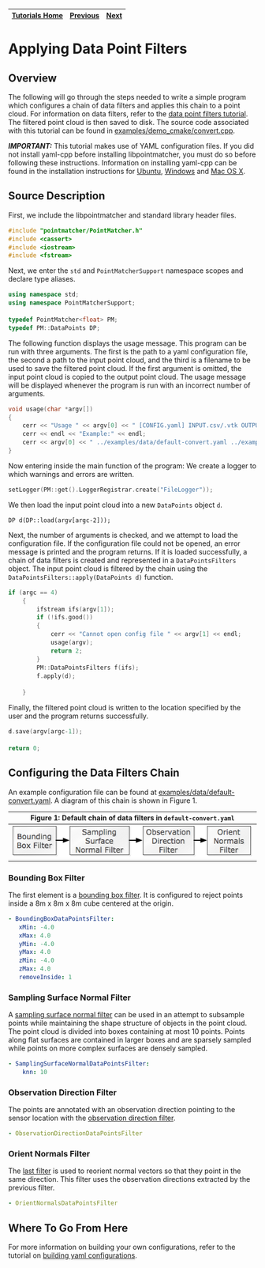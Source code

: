 | [Tutorials Home](index.md) | [Previous](DataFilters.md) | [Next](ICPIntro.md) |
| :--- | :---: | ---: |

# Applying Data Point Filters

## Overview
The following will go through the steps needed to write a simple program which configures a chain
 of data filters and applies this chain to a point cloud.  For information on data filters, refer
  to the [data point filters tutorial](DataFilters.md).  The filtered point cloud is then saved to disk.  The source code associated with this tutorial can be found in [examples/demo_cmake/convert.cpp](../examples/demo_cmake/convert.cpp).

***IMPORTANT:*** This tutorial makes use of YAML configuration files.  If you did not install yaml-cpp before installing libpointmatcher, you must do so before following these instructions.  Information on installing yaml-cpp can be found in the installation instructions for [Ubuntu](CompilationUbuntu.md), [Windows](CompilationWindows.md) and [Mac OS X](CompilationMac.md).

## Source Description
First, we include the libpointmatcher and standard library header files.

```cpp
#include "pointmatcher/PointMatcher.h"
#include <cassert>
#include <iostream>
#include <fstream>
```

Next, we enter the `std` and `PointMatcherSupport` namespace scopes and declare type aliases.

```cpp
using namespace std;
using namespace PointMatcherSupport;

typedef PointMatcher<float> PM;
typedef PM::DataPoints DP;
```

The following function displays the usage message.  This program can be run with three arguments.  The first is the path to a yaml configuration file, the second a path to the input point cloud, and the third is a filename to be used to save the filtered point cloud.  If the first argument is omitted, the input point cloud is copied to the output point cloud.  The usage message will be displayed whenever the program is run with an incorrect number of arguments.

```cpp
void usage(char *argv[])
{
	cerr << "Usage " << argv[0] << " [CONFIG.yaml] INPUT.csv/.vtk OUTPUT.csv/.vtk" << endl;
	cerr << endl << "Example:" << endl;
	cerr << argv[0] << " ../examples/data/default-convert.yaml ../examples/data/cloud.00000.vtk /tmp/output.vtk" << endl << endl;
}
```

Now entering inside the main function of the program:  We create a logger to which warnings and errors are written.

```cpp
setLogger(PM::get().LoggerRegistrar.create("FileLogger"));
```
We then load the input point cloud into a new `DataPoints` object `d`.
```cppp
DP d(DP::load(argv[argc-2]));
```

Next, the number of arguments is checked, and we attempt to load the configuration file.  If the configuration file could not be opened, an error message is printed and the program returns.  If it is loaded successfully, a chain of data filters is created and represented in a `DataPointsFilters` object.  The input point cloud is filtered by the chain using the `DataPointsFilters::apply(DataPoints d)` function. 

```cpp
if (argc == 4)
	{
		ifstream ifs(argv[1]);
		if (!ifs.good())
		{
			cerr << "Cannot open config file " << argv[1] << endl;
			usage(argv);
			return 2;
		}
		PM::DataPointsFilters f(ifs);
		f.apply(d);

	}
```

Finally, the filtered point cloud is written to the location specified by the user and the program returns successfully.

```cpp
d.save(argv[argc-1]);
	
return 0;
```

## Configuring the Data Filters Chain
An example configuration file can be found at [examples/data/default-convert.yaml](../examples/data/default-convert.yaml).  A diagram of this chain is shown in Figure 1.  

|**Figure 1**: Default chain of data filters in `default-convert.yaml`|
|---|
| ![Default Configuration Chain](images/DefaultConvertChain.png) |


### Bounding Box Filter
The first element is a [bounding box filter](DataFilters.md#boundingboxhead). It is configured to reject points inside a 8m x 8m x 8m cube centered at the origin. 

```yaml
- BoundingBoxDataPointsFilter:
   xMin: -4.0
   xMax: 4.0
   yMin: -4.0
   yMax: 4.0
   zMin: -4.0
   zMax: 4.0
   removeInside: 1
```

### Sampling Surface Normal Filter
A [sampling surface normal filter](DataFilters.md#samplingnormhead) can be used in an attempt to subsample points while maintaining the shape structure of objects in the point cloud.  The point cloud is divided into boxes containing at most 10 points.  Points along flat surfaces are contained in larger boxes and are sparsely sampled while points on more complex surfaces are densely sampled. 

```yaml
- SamplingSurfaceNormalDataPointsFilter:
    knn: 10
```

### Observation Direction Filter
The points are annotated with an observation direction pointing to the sensor location with the [observation direction filter](DataFilters.md#obsdirectionhead).

```yaml
- ObservationDirectionDataPointsFilter
```

### Orient Normals Filter
The [last filter](DataFilters.md#orientnormalshead) is used to reorient normal vectors so that they point in the same direction.  This filter uses the observation directions extracted by the previous filter.

```yaml
- OrientNormalsDataPointsFilter
```

## Where To Go From Here
For more information on building your own configurations, refer to the tutorial on [building yaml configurations](Configuration.md).

